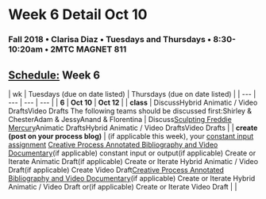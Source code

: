 # Week 6 Detail Oct 10

### Fall 2018 • Clarisa Diaz • Tuesdays and Thursdays • 8:30-10:20am • 2MTC MAGNET 811

## [Schedule:](./) Week 6

| wk | Tuesdays \(due on date listed\) | Thursdays \(due on date listed\) |
| --- | --- | --- | --- |
| **6** | **Oct 10** | **Oct 12** |
| **class** | DiscussHybrid Animatic / Video DraftsVideo Drafts The following teams should be discussed first:Shirley & ChesterAdam & JessyAnand & Florentina |  Discuss[Sculpting Freddie Mercury](https://www.youtube.com/watch?v=L_vQW3xQEhc)Animatic DraftsHybrid Animatic / Video DraftsVideo Drafts |
| **create \(post on your process blog\)** |  \(if applicable this week\), your [constant input assignment](../assignments/constant-input-or-output.md)   [Creative Process Annotated Bibliography and Video Documentary](../projects/creative-process-annotated-bibliography-and-video-documentary.md)\(if applicable\) constant input or output\(if applicable\) Create or Iterate Animatic Draft\(if applicable\) Create or Iterate Hybrid Animatic / Video Draft\(if applicable\) Create Video Draft[Creative Process Annotated Bibliography and Video Documentary](../projects/creative-process-annotated-bibliography-and-video-documentary.md)\(if applicable\) Create or Iterate Hybrid Animatic / Video Draft or\(if applicable\) Create or Iterate Video Draft |  |

